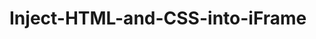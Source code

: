 # Inject-HTML-and-CSS-into-iFrame
<!-- 
How to Inject Custom HTML and CSS into an iframe
http://code.tutsplus.com/tutorials/how-to-inject-custom-html-and-css-into-an-iframe--net-22826
https://www.youtube.com/watch?v=MhODHoaats0
 -->
